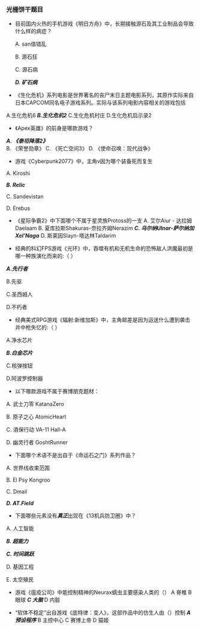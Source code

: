 ### 光栅饼干题目

- 目前国内火热的手机游戏《明日方舟》中，长期接触源石及其工业制品会导致什么样的病症？

  A. san值错乱

  B. 源石狂

  C. 源石病

  ***D. 矿石病***

- 《生化危机》系列电影是世界著名的丧尸末日主题电影系列，其原作实际来自日本CAPCOM同名电子游戏系列。实际与该系列电影内容相关的游戏包括

A.生化危机6  ***B.生化危机2***  C.生化危机村庄  D.生化危机启示录2

- 《Apex英雄》的前身是哪款游戏？

***A. 《泰坦降落2》***
B. 《荣誉勋章》 
C. 《死亡空间3》
D. 《使命召唤：现代战争》

- 游戏《Cyberpunk2077》中，主角v因为哪个装备死而复生

A. Kiroshi

***B. Relic***

C. Sandevistan

D. Erebus

- 《星际争霸2》中下面哪个不属于星灵族Protoss的一支
A. 艾尔Aiur - 达拉姆Daelaam
B. 夏库拉斯Shakuras-奈拉齐姆Nerazim
***C. 乌尔纳Ulnar-萨尔纳加Xel'Naga***
D. 斯莱因Slayn-塔达林Taldarim

- 经典的科幻FPS游戏《光环》中，吞噬有机和无机生命的恐怖敌人洪魔最初是哪一种族演化而来的:（    ）

***A.先行者***

B.先驱

C.圣西姆人

D.不朽者

- 经典美式RPG游戏《辐射:新维加斯》中，主角邮差是因为运送什么遭到袭击并中枪失忆的:（  ）

A.净水芯片

***B.白金芯片***

C.核弹按钮

D.阿波罗控制器

- 以下哪款游戏不属于赛博朋克题材：

A. 武士刀零 KatanaZero

B. 原子之心 AtomicHeart

C. 酒保行动 VA-11 Hall-A

D. 幽灵行者 GoshtRunner

- 下面哪个术语不是出自于《命运石之门》系列作品？

A. 世界线收束范围

B. El Psy Kongroo

C. Dmail

***D. AT.Field***

- 下面哪些元素没有***真正***出现在《13机兵防卫圈》中？

A. 人工智能

***B. 超能力***

***C. 时间跳跃***

D. 基因工程

E. 太空殖民

- 游戏《瘟疫公司》中能控制精神的Neurax蠕虫主要感染人类的（）
  A 脊椎
  B 眼球
  ***C 大脑***
  D 内脏

- “软体不稳定”出自游戏《底特律：变人》，这部作品中的仿生人由（）控制
  ***A 预设程序***
  B 主控中心
  C 赛博上帝
  D 猫姬
